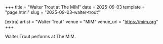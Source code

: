+++
title = "Walter Trout at The MIM"
date = 2025-09-03
template = "page.html"
slug = "2025-09-03-walter-trout"

[extra]
artist = "Walter Trout"
venue = "MIM"
venue_url = "https://mim.org"
+++

Walter Trout performs at The MIM.
